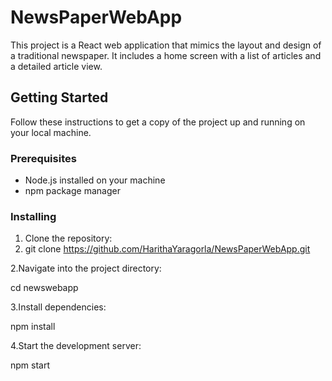 # NewsPaperWebApp


This project is a React web application that mimics the layout and design of a traditional newspaper. It includes a home screen with a list of articles and a detailed article view.

## Getting Started

Follow these instructions to get a copy of the project up and running on your local machine.

### Prerequisites

- Node.js installed on your machine
- npm package manager

### Installing

1. Clone the repository:
2. 
   git clone https://github.com/HarithaYaragorla/NewsPaperWebApp.git

2.Navigate into the project directory:

cd newswebapp

3.Install dependencies:

npm install

4.Start the development server:

npm start 
